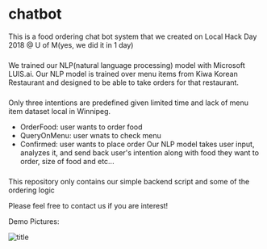 # chatbot
This is a food ordering chat bot system that we created on Local Hack Day 2018 @ U of M(yes, we did it in 1 day)

###
We trained our NLP(natural language processing) model with Microsoft LUIS.ai.
Our NLP model is trained over menu items from Kiwa Korean Restaurant and designed to be able to take orders for that restaurant.

###
Only three intentions are predefined given limited time and lack of menu item dataset local in Winnipeg.
- OrderFood: user wants to order food
- QueryOnMenu: user wnats to check menu
- Confirmed: user wants to place order
Our NLP model takes user input, analyzes it, and send back user's intention along with food they want to order, size of food and etc...

###
This repository only contains our simple backend script and some of the ordering logic 

Please feel free to contact us if you are interest!

Demo Pictures:

![title](https://user-images.githubusercontent.com/10003885/50369893-24921c80-0562-11e9-948d-81e8dfef0aa0.png)


